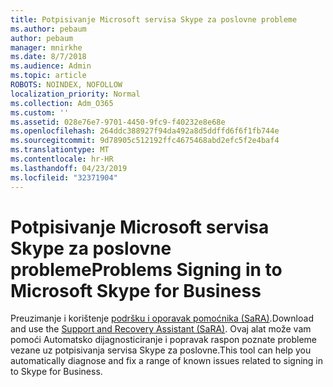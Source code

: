 ```yaml
---
title: Potpisivanje Microsoft servisa Skype za poslovne probleme
ms.author: pebaum
author: pebaum
manager: mnirkhe
ms.date: 8/7/2018
ms.audience: Admin
ms.topic: article
ROBOTS: NOINDEX, NOFOLLOW
localization_priority: Normal
ms.collection: Adm_O365
ms.custom: ''
ms.assetid: 028e76e7-9701-4450-9fc9-f40232e8e68e
ms.openlocfilehash: 264ddc388927f94da492a8d5ddffd6f6f1fb744e
ms.sourcegitcommit: 9d78905c512192ffc4675468abd2efc5f2e4baf4
ms.translationtype: MT
ms.contentlocale: hr-HR
ms.lasthandoff: 04/23/2019
ms.locfileid: "32371904"
---
```

# <a name="problems-signing-in-to-microsoft-skype-for-business"></a><span data-ttu-id="f426f-102">Potpisivanje Microsoft servisa Skype za poslovne probleme</span><span class="sxs-lookup"><span data-stu-id="f426f-102">Problems Signing in to Microsoft Skype for Business</span></span>

<span data-ttu-id="f426f-103">Preuzimanje i korištenje [podršku i oporavak pomoćnika (SaRA)](https://diagnostics.outlook.com/#/).</span><span class="sxs-lookup"><span data-stu-id="f426f-103">Download and use the [Support and Recovery Assistant (SaRA)](https://diagnostics.outlook.com/#/).</span></span> <span data-ttu-id="f426f-104">Ovaj alat može vam pomoći Automatsko dijagnosticiranje i popravak raspon poznate probleme vezane uz potpisivanja servisa Skype za poslovne.</span><span class="sxs-lookup"><span data-stu-id="f426f-104">This tool can help you automatically diagnose and fix a range of known issues related to signing in to Skype for Business.</span></span>
  

